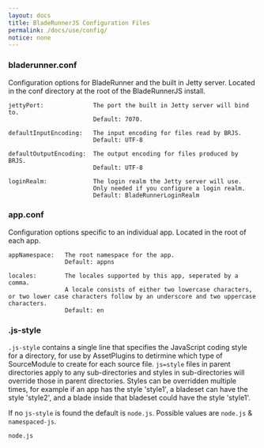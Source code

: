 ```yaml
---
layout: docs
title: BladeRunnerJS Configuration Files
permalink: /docs/use/config/
notice: none
---
```


### bladerunner.conf

Configuration options for BladeRunner and the built in Jetty server. Located in the conf directory at the root of the BladeRunnerJS install.

```
jettyPort:              The port the built in Jetty server will bind to.
                        Default: 7070.
                        
defaultInputEncoding:   The input encoding for files read by BRJS.
                        Default: UTF-8
	
defaultOutputEncoding:  The output encoding for files produced by BRJS. 
                        Default: UTF-8

loginRealm:             The login realm the Jetty server will use. 
                        Only needed if you configure a login realm.
                        Default: BladeRunnerLoginRealm
```

### app.conf

Configuration options specific to an individual app. Located in the root of each app.

```
appNamespace:   The root namespace for the app.
                Default: appns

locales:        The locales supported by this app, seperated by a comma. 
                A locale consists of either two lowercase characters, or two lower case characters follow by an underscore and two uppercase characters. 
                Default: en
```

### .js-style

`.js-style` contains a single line that specifies the JavaScript coding style for a directory, 
	for use by AssetPlugins to detirmine which type of SourceModule to create for each source file. 
`js=style` files in parent directories apply to any sub-directories and styles in sub-directories will override those in parent directories.
Styles can be overridden multiple times, for example if an app has the style 'style1', a bladeset can have the style 'style2', 
	and a blade inside that bladeset could have the style 'style1'.

If no `js-style` is found the default is `node.js`.  Possible values are `node.js` &amp; `namespaced-js`.

```
node.js
```